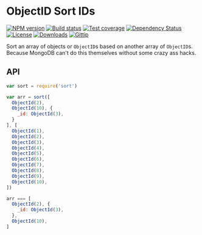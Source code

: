 
# ObjectID Sort IDs

[![NPM version][npm-image]][npm-url]
[![Build status][travis-image]][travis-url]
[![Test coverage][coveralls-image]][coveralls-url]
[![Dependency Status][david-image]][david-url]
[![License][license-image]][license-url]
[![Downloads][downloads-image]][downloads-url]
[![Gittip][gittip-image]][gittip-url]

Sort an array of objects or `ObjectID`s based on another array of `ObjectID`s.
Because MongoDB can't do this themselves without some crazy ass hacks.

## API

```js
var sort = require('sort')

var arr = sort([
  ObjectId(2),
  ObjectId(10), {
    _id: ObjectId(3),
  }
], [
  ObjectId(1),
  ObjectId(2),
  ObjectId(3),
  ObjectId(4),
  ObjectId(5),
  ObjectId(6),
  ObjectId(7),
  ObjectId(8),
  ObjectId(9),
  ObjectId(10),
])

arr === [
  ObjectId(2), {
    _id: ObjectId(3),
  },
  ObjectId(10),
]
```

[gitter-image]: https://badges.gitter.im/mongodb-utils/oid-sort-ids.png
[gitter-url]: https://gitter.im/mongodb-utils/oid-sort-ids
[npm-image]: https://img.shields.io/npm/v/oid-sort-ids.svg?style=flat-square
[npm-url]: https://npmjs.org/package/oid-sort-ids
[github-tag]: http://img.shields.io/github/tag/mongodb-utils/oid-sort-ids.svg?style=flat-square
[github-url]: https://github.com/mongodb-utils/oid-sort-ids/tags
[travis-image]: https://img.shields.io/travis/mongodb-utils/oid-sort-ids.svg?style=flat-square
[travis-url]: https://travis-ci.org/mongodb-utils/oid-sort-ids
[coveralls-image]: https://img.shields.io/coveralls/mongodb-utils/oid-sort-ids.svg?style=flat-square
[coveralls-url]: https://coveralls.io/r/mongodb-utils/oid-sort-ids
[david-image]: http://img.shields.io/david/mongodb-utils/oid-sort-ids.svg?style=flat-square
[david-url]: https://david-dm.org/mongodb-utils/oid-sort-ids
[license-image]: http://img.shields.io/npm/l/oid-sort-ids.svg?style=flat-square
[license-url]: LICENSE
[downloads-image]: http://img.shields.io/npm/dm/oid-sort-ids.svg?style=flat-square
[downloads-url]: https://npmjs.org/package/oid-sort-ids
[gittip-image]: https://img.shields.io/gratipay/jonathanong.svg?style=flat-square
[gittip-url]: https://gratipay.com/jonathanong/
